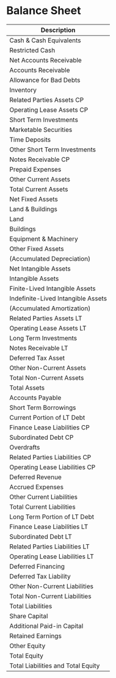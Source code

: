 # Balance Sheet

| Description                        |
| ---------------------------------- |
| Cash & Cash Equivalents            |
| Restricted Cash                    |
| Net Accounts Receivable            |
| Accounts Receivable                |
| Allowance for Bad Debts            |
| Inventory                          |
| Related Parties Assets CP          |
| Operating Lease Assets CP          |
| Short Term Investments             |
| Marketable Securities              |
| Time Deposits                      |
| Other Short Term Investments       |
| Notes Receivable CP                |
| Prepaid Expenses                   |
| Other Current Assets               |
| Total Current Assets               |
| Net Fixed Assets                   |
| Land & Buildings                   |
| Land                               |
| Buildings                          |
| Equipment & Machinery              |
| Other Fixed Assets                 |
| (Accumulated Depreciation)         |
| Net Intangible Assets              |
| Intangible Assets                  |
| Finite-Lived Intangible Assets     |
| Indefinite-Lived Intangible Assets |
| (Accumulated Amortization)         |
| Related Parties Assets LT          |
| Operating Lease Assets LT          |
| Long Term Investments              |
| Notes Receivable LT                |
| Deferred Tax Asset                 |
| Other Non-Current Assets           |
| Total Non-Current Assets           |
| Total Assets                       |
| Accounts Payable                   |
| Short Term Borrowings              |
| Current Portion of LT Debt         |
| Finance Lease Liabilities CP       |
| Subordinated Debt CP               |
| Overdrafts                         |
| Related Parties Liabilities CP     |
| Operating Lease Liabilities CP     |
| Deferred Revenue                   |
| Accrued Expenses                   |
| Other Current Liabilities          |
| Total Current Liabilities          |
| Long Term Portion of LT Debt       |
| Finance Lease Liabilities LT       |
| Subordinated Debt LT               |
| Related Parties Liabilities LT     |
| Operating Lease Liabilities LT     |
| Deferred Financing                 |
| Deferred Tax Liability             |
| Other Non-Current Liabilities      |
| Total Non-Current Liabilities      |
| Total Liabilities                  |
| Share Capital                      |
| Additional Paid-in Capital         |
| Retained Earnings                  |
| Other Equity                       |
| Total Equity                       |
| Total Liabilities and Total Equity |
